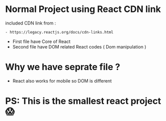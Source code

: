 # Normal Project using React CDN link

included CDN link from :

    - https://legacy.reactjs.org/docs/cdn-links.html

- First file have Core of React
- Second file have DOM related React codes ( Dom manipulation )

# Why we have seprate file ?

- React also works for mobile so DOM is different

# PS: This is the smallest react project 😱

